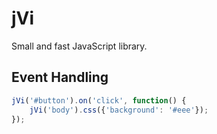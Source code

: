 jVi
==================================================

Small and fast JavaScript library.


Event Handling
--------------------------------------

```js
jVi('#button').on('click', function() {
    jVi('body').css({'background': '#eee'});
});
```